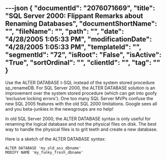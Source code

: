 ---json
{
  "documentId": "2076071669",
  "title": "SQL Server 2000: Flippant Remarks about Renaming Databases",
  "documentShortName": "",
  "fileName": "",
  "path": "",
  "date": "4/28/2005 1:05:33 PM",
  "modificationDate": "4/28/2005 1:05:33 PM",
  "templateId": "",
  "segmentId": "72",
  "isRoot": "False",
  "isActive": "True",
  "sortOrdinal": "",
  "clientId": "",
  "tag": ""
}
---

Use the ALTER DATABASE t-SQL instead of the system stored procedure sp_renameDB. For SQL Server 2000, the ALTER DATABASE solution is an improvement over the system stored procedure (which can get into goofy 'exclusive locking errors'). One too many SQL Server MVPs confuse the new SQL 2005 features with the old SQL 2000 limitations. Google sees all and you beta-junkies in the newsgroups are no help!

In old SQL Server 2000, the ALTER DATABASE syntax is only useful for renaming the logical database and not the physical files on disk. The best way to handle the physical files is to grit teeth and create a new database.

Here is a sketch of the ALTER DATABASE syntax:

    ALTER DATABASE 'my_old_ass_dbname'
    MODIFY NAME 'my_funky_fresh_dbname'
